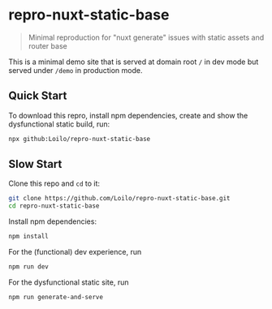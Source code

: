 # repro-nuxt-static-base

> Minimal reproduction for "nuxt generate" issues with static assets and router base

This is a minimal demo site that is served at domain root `/` in dev mode but served under `/demo` in production mode.

## Quick Start
To download this repro, install npm dependencies, create and show the dysfunctional static build, run:

```bash
npx github:Loilo/repro-nuxt-static-base
```

## Slow Start
Clone this repo and `cd` to it:
```bash
git clone https://github.com/Loilo/repro-nuxt-static-base.git
cd repro-nuxt-static-base
```

Install npm dependencies:
```bash
npm install
```

For the (functional) dev experience, run
```bash
npm run dev
```

For the dysfunctional static site, run
```bash
npm run generate-and-serve
```
